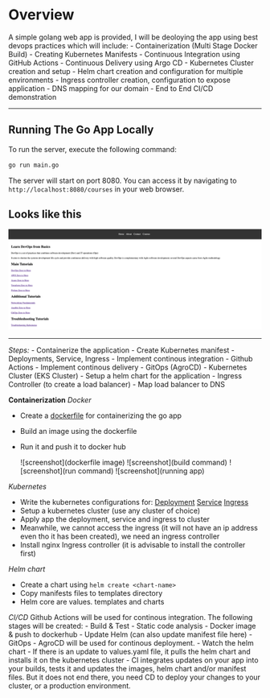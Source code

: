 # Overview
A simple golang web app is provided, I will be deoloying the app using best devops practices which will include:
    - Containerization (Multi Stage Docker Build) 
    - Creating Kubernetes Manifests 
    - Continuous Integration using GitHub Actions 
    - Continuous Delivery using Argo CD 
    - Kubernetes Cluster creation and setup 
    - Helm chart creation and configuration for multiple environments 
    - Ingress controller creation, configuration to expose application 
    - DNS mapping for our domain - End to End CI/CD demonstration

---

## Running The Go App Locally

To run the server, execute the following command:

```bash
go run main.go
```

The server will start on port 8080. You can access it by navigating to `http://localhost:8080/courses` in your web browser.

## Looks like this

![Website](static/images/golang-website.png)

---

_Steps:_
    - Containerize the application
    - Create Kubernetes manifest - Deployments,  Service, Ingress
    - Implement continous integration - Github Actions
    - Implement continous delivery - GitOps (AgroCD)
    - Kubernetes Cluster (EKS Cluster)
    - Setup a helm chart for the application
    - Ingress Controller (to create a load balancer)
    - Map load balancer to DNS

__Containerization__
_Docker_
- Create a [dockerfile](./Dockerfile) for containerizing the go app
- Build an image using the dockerfile
- Run it and push it to docker hub

    ![screenshot](dockerfile image)
    ![screenshot](build command)
    ![screenshot](run command)
    ![screenshot](running app)

_Kubernetes_
- Write the kubernetes configurations for:
    [Deployment](./kubernetes/deployment.yaml)
    [Service](./kubernetes/service.yaml)
    [Ingress](./kubernetes/ingress.yaml)
- Setup a kubernetes cluster (use any cluster of choice)
- Apply app the deployment, service and ingress to cluster
- Meanwhile, we cannot access the ingress (it will not have an ip address even tho it has been created), we need an ingress controller
- Install nginx Ingress controller (it is advisable to install the controller first)

_Helm chart_
- Create a chart using `helm create <chart-name>`
- Copy manifests files to templates directory
- Helm core are values. templates and charts


_CI/CD_
Github Actions will be used for continous integration. The following stages will be created:
    - Build & Test
    - Static code analysis
    - Docker image & push to dockerhub
    - Update Helm (can also update manifest file here)
    - 
GitOps - AgroCD will be used for continous deployment.
    - Watch the helm chart
    - If there is an update to values.yaml file, it pulls the helm chart and installs it on the kubernetes cluster
    - 
CI integrates updates on your app into your builds, tests it and updates the images, helm chart and/or manifest files. But it does not end there, you need CD to deploy your changes to your cluster, or a production environment.


